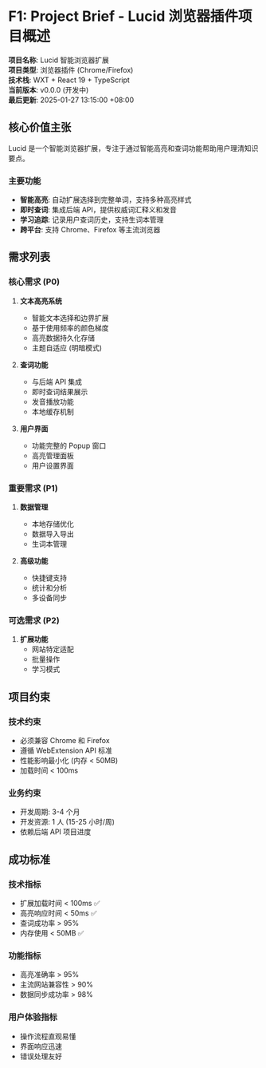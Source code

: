 # F1: Project Brief - Lucid 浏览器插件项目概述

**项目名称**: Lucid 智能浏览器扩展  
**项目类型**: 浏览器插件 (Chrome/Firefox)  
**技术栈**: WXT + React 19 + TypeScript  
**当前版本**: v0.0.0 (开发中)  
**最后更新**: 2025-01-27 13:15:00 +08:00

## 核心价值主张

Lucid 是一个智能浏览器扩展，专注于通过智能高亮和查词功能帮助用户理清知识要点。

### 主要功能
- **智能高亮**: 自动扩展选择到完整单词，支持多种高亮样式
- **即时查词**: 集成后端 API，提供权威词汇释义和发音  
- **学习追踪**: 记录用户查词历史，支持生词本管理
- **跨平台**: 支持 Chrome、Firefox 等主流浏览器

## 需求列表

### 核心需求 (P0)
1. **文本高亮系统**
   - 智能文本选择和边界扩展
   - 基于使用频率的颜色梯度
   - 高亮数据持久化存储
   - 主题自适应 (明暗模式)

2. **查词功能**
   - 与后端 API 集成
   - 即时查词结果展示
   - 发音播放功能
   - 本地缓存机制

3. **用户界面**
   - 功能完整的 Popup 窗口
   - 高亮管理面板
   - 用户设置界面

### 重要需求 (P1)
1. **数据管理**
   - 本地存储优化
   - 数据导入导出
   - 生词本管理

2. **高级功能**
   - 快捷键支持
   - 统计和分析
   - 多设备同步

### 可选需求 (P2)
1. **扩展功能**
   - 网站特定适配
   - 批量操作
   - 学习模式

## 项目约束

### 技术约束
- 必须兼容 Chrome 和 Firefox
- 遵循 WebExtension API 标准
- 性能影响最小化 (内存 < 50MB)
- 加载时间 < 100ms

### 业务约束
- 开发周期: 3-4 个月
- 开发资源: 1 人 (15-25 小时/周)
- 依赖后端 API 项目进度

## 成功标准

### 技术指标
- 扩展加载时间 < 100ms ✅
- 高亮响应时间 < 50ms ✅  
- 查词成功率 > 95%
- 内存使用 < 50MB ✅

### 功能指标
- 高亮准确率 > 95%
- 主流网站兼容性 > 90%
- 数据同步成功率 > 98%

### 用户体验指标
- 操作流程直观易懂
- 界面响应迅速
- 错误处理友好
